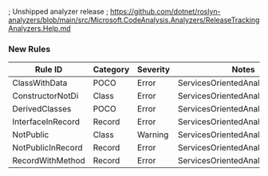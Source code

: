 ﻿; Unshipped analyzer release
; https://github.com/dotnet/roslyn-analyzers/blob/main/src/Microsoft.CodeAnalysis.Analyzers/ReleaseTrackingAnalyzers.Help.md

### New Rules

Rule ID | Category | Severity | Notes
--------|----------|----------|-------
ClassWithData | POCO | Error | ServicesOrientedAnalyzerAnalyzer
ConstructorNotDi | Class | Error | ServicesOrientedAnalyzerAnalyzer
DerivedClasses | POCO | Error | ServicesOrientedAnalyzerAnalyzer
InterfaceInRecord | Record | Error | ServicesOrientedAnalyzerAnalyzer
NotPublic | Class | Warning | ServicesOrientedAnalyzerAnalyzer
NotPublicInRecord | Record | Error | ServicesOrientedAnalyzerAnalyzer
RecordWithMethod | Record | Error | ServicesOrientedAnalyzerAnalyzer